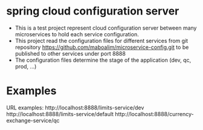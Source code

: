 # spring cloud configuration server
- This is a test project represent cloud configuration server between many microservices to hold
each service configuration.
- This project read the configuration files for different services from git repository https://github.com/maboalim/microservice-config.git to be published to other services under port 8888
- The configuration files determine the stage of the application (dev, qc, prod, ...)

# Examples
URL examples:
http://localhost:8888/limits-service/dev
http://localhost:8888/limits-service/default
http://localhost:8888/currency-exchange-service/qc
